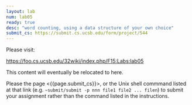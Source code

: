 ```yaml
---
layout: lab
num: lab05
ready: true
desc: "word counting, using a data structure of your own choice"
submit_cs: https://submit.cs.ucsb.edu/form/project/544
---
```


Please visit:

<https://foo.cs.ucsb.edu/32wiki/index.php/F15:Labs:lab05>

This content will eventually be relocated to here.

Please the page <{{page.submit_cs}}>, or the Unix shell commmand listed at that
link (e.g. `~submit/submit -p nnn file1 file2 ... filen`) to
submit your assignment rather than the command listed in the instructions. 
